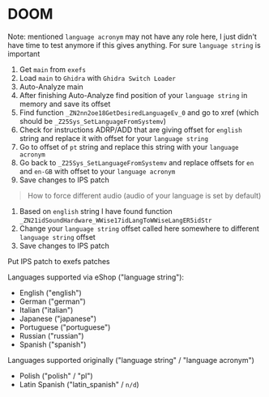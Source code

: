 # DOOM

Note: mentioned `language acronym` may not have any role here, I just didn't have time to test anymore if this gives anything. For sure `language string` is important

1. Get `main` from `exefs`
2. Load `main` to `Ghidra` with `Ghidra Switch Loader`
3. Auto-Analyze main
4. After finishing Auto-Analyze find position of your `language string` in memory and save its offset 
5. Find function `_ZN2nn2oe18GetDesiredLanguageEv_0` and go to xref (which should be `_Z25Sys_SetLanguageFromSystemv`)
6. Check for instructions ADRP/ADD that are giving offset for `english` string and replace it with offset for your `language string`
7. Go to offset of `pt` string and replace this string with your `language acronym`
8. Go back to `_Z25Sys_SetLanguageFromSystemv` and replace offsets for `en` and `en-GB` with offset to your `language acronym`
9. Save changes to IPS patch

> How to force different audio (audio of your language is set by default)
1. Based on `english` string I have found function `_ZN21idSoundHardware_WWise17idLangToWWiseLangER5idStr`
2. Change your `language string` offset called here somewhere to different `language string` offset
3. Save changes to IPS patch

Put IPS patch to exefs patches

Languages supported via eShop ("language string"):
- English ("english")
- German ("german")
- Italian ("italian")
- Japanese ("japanese")
- Portuguese ("portuguese")
- Russian ("russian")
- Spanish ("spanish")

Languages supported originally ("language string" / "language acronym")
- Polish ("polish" / "pl")
- Latin Spanish ("latin_spanish" / `n/d`)
